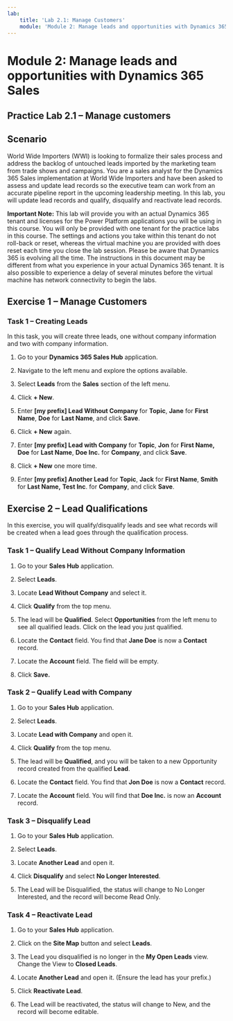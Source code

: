 ```yaml
---
lab:
    title: 'Lab 2.1: Manage Customers'
    module: 'Module 2: Manage leads and opportunities with Dynamics 365 Sales'
---
```



Module 2: Manage leads and opportunities with Dynamics 365 Sales
==================================

## Practice Lab 2.1 – Manage customers

Scenario
--------

World Wide Importers (WWI) is looking to formalize their sales process and
address the backlog of untouched leads imported by the marketing team from trade
shows and campaigns. You are a sales analyst for the Dynamics 365 Sales
implementation at World Wide Importers and have been asked to assess and update
lead records so the executive team can work from an accurate pipeline report in
the upcoming leadership meeting. In this lab, you will update lead records and
qualify, disqualify and reactivate lead records.

**Important Note:** This lab will provide you with an actual Dynamics 365 tenant
and licenses for the Power Platform applications you will be using in this
course. You will only be provided with one tenant for the practice labs in this
course. The settings and actions you take within this tenant do not roll-back or
reset, whereas the virtual machine you are provided with does reset each time
you close the lab session. Please be aware that Dynamics 365 is evolving all the time. The
instructions in this document may be different from what you experience in your
actual Dynamics 365 tenant. It is also possible to experience a delay of several
minutes before the virtual machine has network connectivity to begin the labs.

Exercise 1 – Manage Customers
-----------------------------

### Task 1 – Creating Leads

In this task, you will create three leads, one without company information and
two with company information.

1.  Go to your **Dynamics 365 Sales Hub** application.

2. Navigate to the left menu and explore the options available.

3. Select **Leads** from the **Sales** section of the left menu.

4.  Click **+ New**.

5.  Enter **[my prefix] Lead Without Company** for **Topic**, **Jane** for **First Name**,
    **Doe** for **Last Name**, and click **Save**.

6.  Click **+ New** again.

7.  Enter **[my prefix] Lead with Company** for **Topic**, **Jon** for **First Name, Doe**
    for **Last Name**, **Doe Inc.** for **Company**, and click **Save**.

8.  Click **+ New** one more time.

9.  Enter **[my prefix] Another Lead** for **Topic**, **Jack** for **First Name**, **Smith** for
    **Last Name,** **Test Inc**. for **Company**, and click **Save**.

Exercise 2 – Lead Qualifications
--------------------------------

In this exercise, you will qualify/disqualify leads and see what records will be
created when a lead goes through the qualification process.

### Task 1 – Qualify Lead Without Company Information 

1.  Go to your **Sales Hub** application.

2.  Select **Leads**.

3.  Locate **Lead Without Company** and select it.

4.  Click **Qualify** from the top menu.

5.  The lead will be **Qualified**. Select **Opportunities** from the left menu to see all qualified leads. Click on the lead you just qualified. 

6.  Locate the **Contact** field. You find that **Jane Doe** is now a
    **Contact** record.

7.  Locate the **Account** field. The field will be empty.

8. Click **Save.**

### Task 2 – Qualify Lead with Company

1.  Go to your **Sales Hub** application.

2.  Select **Leads**.

3.  Locate **Lead with Company** and open it.

4.  Click **Qualify** from the top menu.

5.  The lead will be **Qualified**, and you will be taken to a new Opportunity
    record created from the qualified **Lead**.

6.  Locate the **Contact** field. You find that **Jon Doe** is now a **Contact**
    record.

7.  Locate the **Account** field. You will find that **Doe Inc.** is now an
    **Account** record.

### Task 3 – Disqualify Lead

1.  Go to your **Sales Hub** application.

2.  Select **Leads**.

3.  Locate **Another Lead** and open it.

4.  Click **Disqualify** and select **No Longer Interested**.

5.  The Lead will be Disqualified, the status will change to No Longer
    Interested, and the record will become Read Only.

### Task 4 – Reactivate Lead

1.  Go to your **Sales Hub** application.

2.  Click on the **Site Map** button and select **Leads**.

3.  The Lead you disqualified is no longer in the **My Open Leads** view. Change
    the View to **Closed Leads**.

4.  Locate **Another Lead** and open it. (Ensure the lead has your prefix.)

5.  Click **Reactivate Lead**.

6.  The Lead will be reactivated, the status will change to New, and the record
    will become editable.
